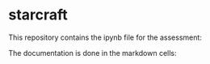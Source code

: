 # starcraft
This repository contains the ipynb file for the assessment:

The documentation is done in the markdown cells:
